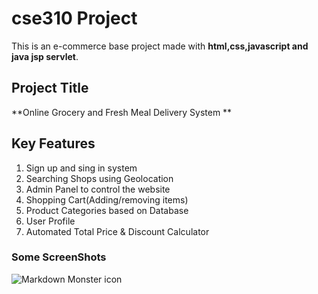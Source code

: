 # cse310 Project
This is an e-commerce base project made with **html,css,javascript and java jsp servlet**.
## Project Title
**Online Grocery and Fresh Meal Delivery System **
## Key Features

1)	Sign up and sing in system
2)	Searching Shops using Geolocation
3)	Admin Panel to control the website
4)	Shopping Cart(Adding/removing items)
5)	Product Categories based on Database
6)	User Profile
7)	Automated  Total Price & Discount Calculator

### Some ScreenShots

<img src="Pictures/khawadawa.png"
     alt="Markdown Monster icon"
     style="float: left; margin-right: 10px;" />



